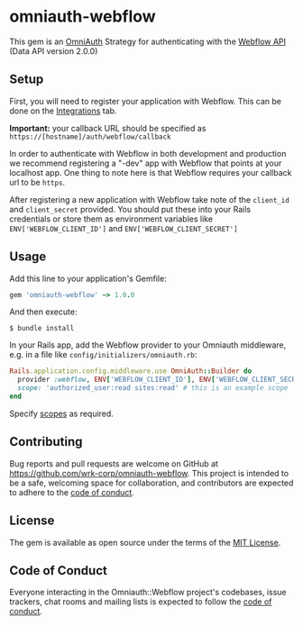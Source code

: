 # omniauth-webflow

This gem is an [OmniAuth](https://github.com/omniauth/omniauth) Strategy for authenticating with the [Webflow API](https://developers.webflow.com/v2.0.0) (Data API version 2.0.0)

## Setup

First, you will need to register your application with Webflow. This can be done on the [Integrations](https://webflow.com/dashboard/account/integrations) tab.

**Important:** your callback URL should be specified as `https://[hostname]/auth/webflow/callback`

In order to authenticate with Webflow in both development and production we recommend registering a "-dev" app with Webflow that points at your localhost app. One thing to note here is that Webflow requires your callback url to be `https`.

After registering a new application with Webflow take note of the `client_id` and `client_secret` provided. You should put these into your Rails credentials or store them as environment variables like `ENV['WEBFLOW_CLIENT_ID']` and `ENV['WEBFLOW_CLIENT_SECRET']`

## Usage

Add this line to your application's Gemfile:

```ruby
gem 'omniauth-webflow' ~> 1.0.0
```

And then execute:

    $ bundle install

In your Rails app, add the Webflow provider to your Omniauth middleware, e.g. in a file like `config/initializers/omniauth.rb`:

```ruby
Rails.application.config.middleware.use OmniAuth::Builder do
  provider :webflow, ENV['WEBFLOW_CLIENT_ID'], ENV['WEBFLOW_CLIENT_SECRET'],
  scope: 'authorized_user:read sites:read' # this is an example scope
end
```
Specify [scopes](https://docs.developers.webflow.com/reference/scopes) as required.

## Contributing

Bug reports and pull requests are welcome on GitHub at https://github.com/wrk-corp/omniauth-webflow. This project is intended to be a safe, welcoming space for collaboration, and contributors are expected to adhere to the [code of conduct](https://github.com/wrk-corp/omniauth-webflow/blob/master/CODE_OF_CONDUCT.md).

## License

The gem is available as open source under the terms of the [MIT License](https://opensource.org/licenses/MIT).

## Code of Conduct

Everyone interacting in the Omniauth::Webflow project's codebases, issue trackers, chat rooms and mailing lists is expected to follow the [code of conduct](https://github.com/wrk-corp/omniauth-webflow/blob/master/CODE_OF_CONDUCT.md).
